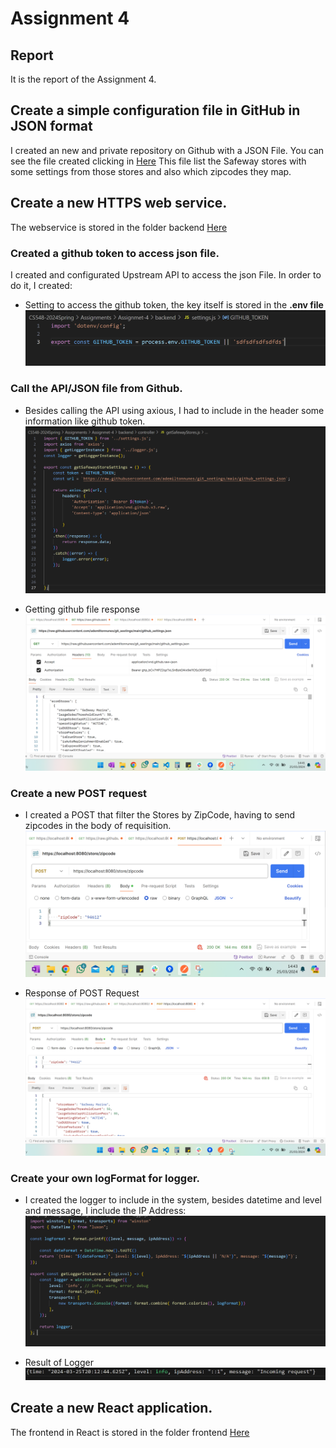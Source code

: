 # Assignment 4

## Report
It is the report of the Assignment 4.

## Create a simple configuration file in GitHub in JSON format
I created an new and private repository on Github with a JSON File.
You can see the file created clicking in [Here](./github_settings_example/github_settings.json)
This file list the Safeway stores with some settings from those stores and also which zipcodes they map.

## Create a new HTTPS web service.
The webservice is stored in the folder backend [Here](./backend)

### Created a github token to access json file.
I created and configurated Upstream API to access the json File. In order to do it, I created:
- Setting to access the github token, the key itself is stored in the **.env file**
![Github token](./Screenshots/1.png)

### Call the API/JSON file from Github.
- Besides calling the API using axious, I had to include in the header some information like github token.
![Calling Github Json](./Screenshots/2.png)

- Getting github file response
![Response Github Json](./Screenshots/3.png)

### Create a new POST request
- I created a POST that filter the Stores by ZipCode, having to send zipcodes in the body of requisition.
![Post Request](./Screenshots/4.png)

- Response of POST Request
![Post Response](./Screenshots/5.png)

### Create your own logFormat for logger.
- I created the logger to include in the system, besides datetime and level and message, I include the IP Address:
![Logger](./Screenshots/6.png)

- Result of Logger
![Logger Result](./Screenshots/7.png)

## Create a new React application.
The frontend in React is stored in the folder frontend [Here](./frontend)

